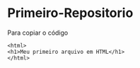 # Primeiro-Repositorio
Para copiar o código

```
<html>
<h1>Meu primeiro arquivo em HTML</h1>
</html>
```
